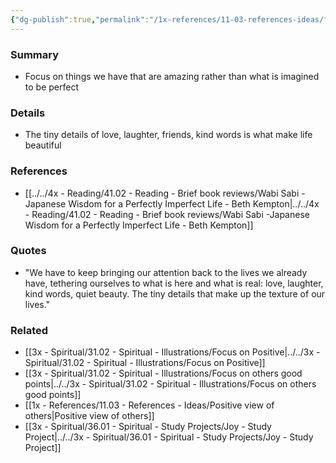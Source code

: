 ```yaml
---
{"dg-publish":true,"permalink":"/1x-references/11-03-references-ideas/focus-attention-on-beautiful-things-in-life/","dgHomeLink":true,"dgPassFrontmatter":true,"dgShowBacklinks":true,"dgShowLocalGraph":false,"dgShowInlineTitle":true}
---
```



### Summary
- Focus on things we have that are amazing rather than what is imagined to be perfect

### Details
- The tiny details of love, laughter, friends, kind words is what make life beautiful

### References
- [[../../4x - Reading/41.02 - Reading - Brief book reviews/Wabi Sabi -Japanese Wisdom for a Perfectly Imperfect Life - Beth Kempton|../../4x - Reading/41.02 - Reading - Brief book reviews/Wabi Sabi -Japanese Wisdom for a Perfectly Imperfect Life - Beth Kempton]]

### Quotes
- "We have to keep bringing our attention back to the lives we already have, tethering ourselves to what is here and what is real: love, laughter, kind words, quiet beauty. The tiny details that make up the texture of our lives."

### Related
- [[3x - Spiritual/31.02 - Spiritual - Illustrations/Focus on Positive|../../3x - Spiritual/31.02 - Spiritual - Illustrations/Focus on Positive]]
- [[3x - Spiritual/31.02 - Spiritual - Illustrations/Focus on others good points|../../3x - Spiritual/31.02 - Spiritual - Illustrations/Focus on others good points]]
- [[1x - References/11.03 - References - Ideas/Positive view of others|Positive view of others]]
- [[3x - Spiritual/36.01 - Spiritual - Study Projects/Joy - Study Project|../../3x - Spiritual/36.01 - Spiritual - Study Projects/Joy - Study Project]]